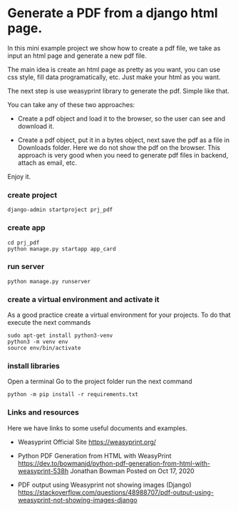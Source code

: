 # Generate a PDF from a django html page.

In this mini example project we show how to create a pdf file,
we take as input an html page and generate a new pdf file.

The main idea is create an html page as pretty as you want,
you can use css style, fill data programatically, etc.
Just make your html as you want.

The next step is use weasyprint library to generate the pdf.
Simple like that.

You can take any of these two approaches:

* Create a pdf object and load it to the browser, so the user can see and download it.

* Create a pdf object, put it in a bytes object, next save the pdf as a file in Downloads folder. Here we do not show the pdf on the browser. This approach is very good when you need to generate pdf files in
backend, attach as email, etc.

Enjoy it.


### create project
```django-admin startproject prj_pdf```


### create app

```
cd prj_pdf
python manage.py startapp app_card
```


### run server
`python manage.py runserver`


### create a virtual environment and activate it

As a good practice create a virtual environment for your projects.
To do that execute the next commands

```
sudo apt-get install python3-venv
python3 -m venv env
source env/bin/activate
```

### install libraries

Open a terminal
Go to the project folder 
run the next command

```
python -m pip install -r requirements.txt
```


### Links and resources

Here we have links to some useful documents and examples.

* Weasyprint Official Site
https://weasyprint.org/

* Python PDF Generation from HTML with WeasyPrint
https://dev.to/bowmanjd/python-pdf-generation-from-html-with-weasyprint-538h
Jonathan Bowman
Posted on Oct 17, 2020

* PDF output using Weasyprint not showing images (Django)
https://stackoverflow.com/questions/48988707/pdf-output-using-weasyprint-not-showing-images-django

